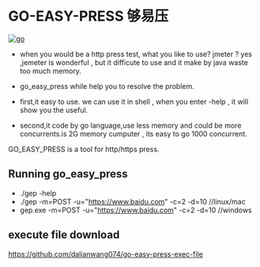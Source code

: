 # GO-EASY-PRESS 够易压

[![go](https://camo.githubusercontent.com/a6e1294d35e4a5bf8f9af4b16b1db2f2444f0549/68747470733a2f2f676f7265706f7274636172642e636f6d2f62616467652f6769746875622e636f6d2f646576656c6f7065722d6c6561726e696e672f6c6561726e696e672d676f6c616e67)](https://golang.google.cn/)



- when you would be a http press test, what you like to use? jmeter ?
yes ,jemeter is wonderful , but it difficute to use and it make by java waste too much memory.

- go_easy_press while help you to resolve the problem.
- first,it easy to use. we can use it in shell , when you enter -help , it will show you the useful.
- second,it code by go language,use less memory and could be more concurrents.is 2G memory cumputer , its easy to go 1000 concurrent.

GO_EASY_PRESS is a tool for http/https press.

## Running go_easy_press
- ./gep -help
- ./gep -m=POST -u="https://www.baidu.com" -c=2 -d=10     //linux/mac
- gep.exe -m=POST -u="https://www.baidu.com" -c=2 -d=10   //windows

## execute file download
https://github.com/dalianwang074/go-easy-press-exec-file



